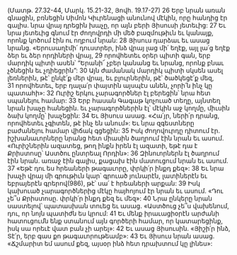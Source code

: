(Մատթ. 27.32-44, Մարկ. 15.21-32, Յովհ. 19.17-27)
26 Երբ նրան առան գնացին, բռնեցին Սիմոն Կիւրենացի անունով մէկին, որը հանդից էր գալիս. նրա վրայ դրեցին խաչը, որ այն բերի Յիսուսի յետեւից: 27 Եւ նրա յետեւից գնում էր ժողովրդի մի մեծ բազմութիւն եւ կանայք, որոնք կոծում էին ու ողբում նրան: 28 Յիսուս դարձաւ եւ ասաց նրանց. «Երուսաղէմի՛ դուստրեր, ինձ վրայ լաց մի՛ եղէք, այլ լա՛ց եղէք ձեր եւ ձեր որդիների վրայ, 29 որովհետեւ օրեր պիտի գան, երբ մարդիկ պիտի ասեն՝ “Երանի՜ չբեր կանանց եւ նրանց, որոնք բնաւ չծնեցին եւ չդիեցրին”: 30 Այն ժամանակ մարդիկ պիտի սկսեն ասել լեռներին, թէ՝ ընկէ՛ք մեր վրայ, եւ բլուրներին, թէ՝ ծածկեցէ՛ք մեզ, 31 որովհետեւ, երբ դալա՛ր փայտին այսպէս անեն, չորի՛ն ինչ կը պատահի»:
32 Ուրիշ երկու չարագործներ էլ բերեցին՝ նրա հետ սպանելու համար:
33 Երբ հասան Գագաթ կոչուած տեղը, այնտեղ նրան խաչը հանեցին. եւ չարագործներին էլ՝ մէկին աջ կողմը, միւսին ձախ կողմը՝ խաչեցին: 34 Եւ Յիսուս ասաց. «Հա՛յր, ների՛ր դրանց, որովհետեւ չգիտեն, թէ ինչ են անում»: Եւ նրա զգեստները բաժանելու համար վիճակ գցեցին: 35 Իսկ ժողովուրդը դիտում էր. իշխանաւորները նրանց հետ միասին ծաղրում էին նրան եւ ասում. «Ուրիշներին ազատեց, թող ինքն իրեն էլ ազատի, եթէ դա է Քրիստոսը՝ Աստծու ընտրեալ Որդին»: 36 Զինուորներն էլ ծաղրում էին նրան. առաջ էին գալիս, քացախ էին մատուցում նրան եւ ասում. 37 «Եթէ դու ես հրեաների թագաւորը, փրկի՛ր ինքդ քեզ»: 38 Եւ նրա խաչի վրայ մի գրութիւն կար՝ գրուած յունարէն, լատիներէն եւ եբրայերէն գրերով(986), թէ՝ սա՛ է հրեաների արքան:
39 Իսկ կախուած չարագործներից մէկը հայհոյում էր նրան եւ ասում. «Դու չե՞ս Քրիստոսը. փրկի՛ր ինքդ քեզ եւ մեզ»: 40 Նրա ընկերը նրան սաստելով՝ պատասխան տուեց եւ ասաց. «Աստծուց չե՞ս վախենում, դու, որ նոյն պատիժն ես կրում: 41 Եւ մենք իրաւացիօրէն արժանի հատուցումն ենք ստանում այն գործերի համար, որ կատարեցինք, իսկ սա որեւէ վատ բան չի արել»: 42 Եւ ասաց Յիսուսին. «Յիշի՛ր ինձ, Տէ՛ր, երբ գաս քո թագաւորութեամբ»: 43 Եւ Յիսուս նրան ասաց. «Ճշմարիտ եմ ասում քեզ, այսօր ինձ հետ դրախտում կը լինես»:
